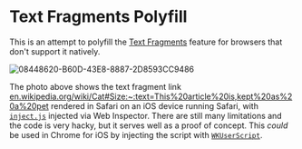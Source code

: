 # Text Fragments Polyfill

This is an attempt to polyfill the [Text Fragments](https://wicg.github.io/ScrollToTextFragment/) feature
for browsers that don't support it natively.

![08448620-B60D-43E8-8887-2D8593CC9486](https://user-images.githubusercontent.com/145676/79250513-02bb5800-7e7f-11ea-8e56-bd63edd31f5b.jpeg)

The photo above shows the text fragment link
[en.wikipedia.org/wiki/Cat#Size:~:text=This%20article%20is,kept%20as%20a%20pet](https://en.wikipedia.org/wiki/Cat#Size:~:text=This%20article%20is,kept%20as%20a%20pet)
rendered in Safari on an iOS device running Safari, with
[`inject.js`](https://github.com/tomayac/text-fragments-polyfill/blob/master/inject.js)
injected via Web Inspector.
There are still many limitations and the code is very hacky, but it serves well as a proof of concept.
This *could* be used in Chrome for iOS by injecting the script with
[`WKUserScript`](https://developer.apple.com/documentation/webkit/wkuserscript).
